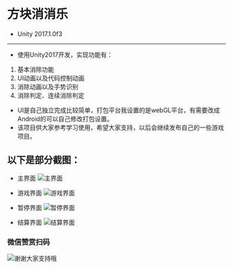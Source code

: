 # 方块消消乐

- Unity 2017.1.0f3
---

- 使用Unity2017开发，实现功能有：
 1. 基本消除功能
 2. UI动画以及代码控制动画
 3. 消除动画以及手势识别
 4. 消除判定、连续消除判定

- UI是自己独立完成比较简单，打包平台我设置的是webGL平台，有需要改成Android的可以自己修改打包设置。
- 该项目供大家参考学习使用，希望大家支持，以后会继续发布自己的一些游戏项目。

## 以下是部分截图：

- 主界面
![主界面][1]

- 游戏界面
![游戏界面][2]

- 暂停界面
![暂停界面][3]

- 结算界面
![结算界面][4]

### 微信赞赏扫码
![谢谢大家支持哦][5]


  [1]: https://s1.ax1x.com/2017/12/03/5JPw6.png
  [2]: https://s1.ax1x.com/2017/12/03/5JiTK.png
  [3]: https://s1.ax1x.com/2017/12/03/5JEfe.png
  [4]: https://s1.ax1x.com/2017/12/03/5JkFO.png
  [5]: https://s1.ax1x.com/2017/12/03/5GHe0.png